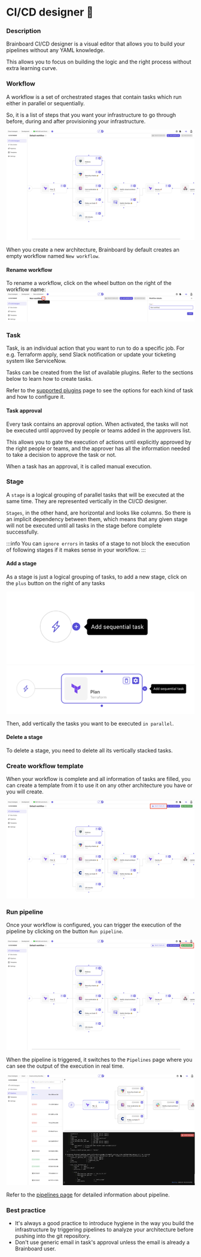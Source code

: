 # CI/CD designer 🎨

### Description

Brainboard CI/CD designer is a visual editor that allows you to build your pipelines without any YAML knowledge.

This allows you to focus on building the logic and the right process without extra learning curve.

### Workflow

A workflow is a set of orchestrated stages that contain tasks which run either in parallel or sequentially.

So, it is a list of steps that you want your infrastructure to go through before, during and after provisioning your infrastructure.

![workflow](../.gitbook/assets/workflow.png)

When you create a new architecture, Brainboard by default creates an empty workflow named `New workflow`.

#### Rename workflow

To rename a workflow, click on the wheel button on the right of the workflow name: ![Rename workflow](../.gitbook/assets/workflow-rename.png)

### Task

Task, is an individual action that you want to run to do a specific job. For e.g. Terraform apply, send Slack notification or update your ticketing system like ServiceNow.

Tasks can be created from the list of available plugins. Refer to the sections below to learn how to create tasks.

Refer to the [supported plugins](https://gitlab.com/brainboard/brainboard/-/blob/main/ci-cd-engine/supported-plugins/README.md) page to see the options for each kind of task and how to configure it.

#### Task approval

Every task contains an approval option. When activated, the tasks will not be executed until approved by people or teams added in the approvers list.

This allows you to gate the execution of actions until explicitly approved by the right people or teams, and the approver has all the information needed to take a decision to approve the task or not.

When a task has an approval, it is called manual execution.

### Stage

A `stage` is a logical grouping of parallel tasks that will be executed at the same time. They are represented vertically in the CI/CD designer.

`Stages`, in the other hand, are horizontal and looks like columns. So there is an implicit dependency between them, which means that any given stage will not be executed until all tasks in the stage before complete successfully.

:::info You can `ignore errors` in tasks of a stage to not block the execution of following stages if it makes sense in your workflow. :::

#### Add a stage

As a stage is just a logical grouping of tasks, to add a new stage, click on the `plus` button on the right of any tasks

![Add stage](../.gitbook/assets/add-stage.png) ![Add stage after task](../.gitbook/assets/add-stage-after-task.png)

Then, add vertically the tasks you want to be executed `in parallel`.

#### Delete a stage

To delete a stage, you need to delete all its vertically stacked tasks.

### Create workflow template

When your workflow is complete and all information of tasks are filled, you can create a template from it to use it on any other architecture you have or you will create.

![Create workflow template](../.gitbook/assets/create-workflow.png)

### Run pipeline

Once your workflow is configured, you can trigger the execution of the pipeline by clicking on the button `Run pipeline`.

![Run pipeline](../.gitbook/assets/run-pipeline.png)

When the pipeline is triggered, it switches to the `Pipelines` page where you can see the output of the execution in real time.

![Pipeline output](../.gitbook/assets/pipeline-output.png)

Refer to the [pipelines page](https://gitlab.com/brainboard/brainboard/-/blob/main/ci-cd-engine/pipelines/README.md) for detailed information about pipeline.

### Best practice

* It's always a good practice to introduce hygiene in the way you build the infrastructure by triggering pipelines to analyze your architecture before pushing into the git repository.
* Don't use generic email in task's approval unless the email is already a Brainboard user.
